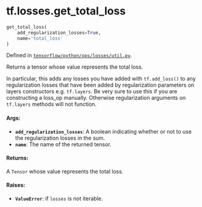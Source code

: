 <div itemscope itemtype="http://developers.google.com/ReferenceObject">
<meta itemprop="name" content="tf.losses.get_total_loss" />
</div>

# tf.losses.get_total_loss

``` python
get_total_loss(
    add_regularization_losses=True,
    name='total_loss'
)
```



Defined in [`tensorflow/python/ops/losses/util.py`](https://www.tensorflow.org/code/tensorflow/python/ops/losses/util.py).

Returns a tensor whose value represents the total loss.

In particular, this adds any losses you have added with `tf.add_loss()` to
any regularization losses that have been added by regularization parameters
on layers constructors e.g. `tf.layers`. Be very sure to use this if you
are constructing a loss_op manually. Otherwise regularization arguments
on `tf.layers` methods will not function.

#### Args:

* <b>`add_regularization_losses`</b>: A boolean indicating whether or not to use the
    regularization losses in the sum.
* <b>`name`</b>: The name of the returned tensor.


#### Returns:

  A `Tensor` whose value represents the total loss.


#### Raises:

* <b>`ValueError`</b>: if `losses` is not iterable.